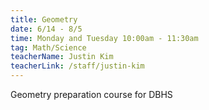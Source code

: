 ```yaml
---
title: Geometry
date: 6/14 - 8/5
time: Monday and Tuesday 10:00am - 11:30am
tag: Math/Science
teacherName: Justin Kim
teacherLink: /staff/justin-kim
---
```

Geometry preparation course for DBHS